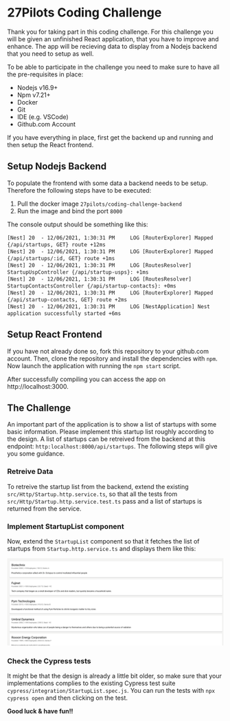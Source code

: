 # 27Pilots Coding Challenge

Thank you for taking part in this coding challenge. For this challenge you will be given an unfinished React application, that you have to improve and enhance. The app will be recieving data to display from a Nodejs backend that you need to setup as well.

To be able to participate in the challenge you need to make sure to have all the pre-requisites in place:

- Nodejs v16.9+
- Npm v7.21+
- Docker
- Git
- IDE (e.g. VSCode)
- Github.com Account

If you have everything in place, first get the backend up and running and then setup the React frontend.

## Setup Nodejs Backend

To populate the frontend with some data a backend needs to be setup. Therefore the following steps have to be executed:

1. Pull the docker image `27pilots/coding-challenge-backend`
2. Run the image and bind the port `8000`

The console output should be something like this:

```
[Nest] 20  - 12/06/2021, 1:30:31 PM     LOG [RouterExplorer] Mapped {/api/startups, GET} route +12ms
[Nest] 20  - 12/06/2021, 1:30:31 PM     LOG [RouterExplorer] Mapped {/api/startups/:id, GET} route +1ms
[Nest] 20  - 12/06/2021, 1:30:31 PM     LOG [RoutesResolver] StartupUspController {/api/startup-usps}: +1ms
[Nest] 20  - 12/06/2021, 1:30:31 PM     LOG [RoutesResolver] StartupContactsController {/api/startup-contacts}: +0ms
[Nest] 20  - 12/06/2021, 1:30:31 PM     LOG [RouterExplorer] Mapped {/api/startup-contacts, GET} route +2ms
[Nest] 20  - 12/06/2021, 1:30:31 PM     LOG [NestApplication] Nest application successfully started +6ms
```

## Setup React Frontend

If you have not already done so, fork this repository to your github.com account. Then, clone the repository and install the dependencies with `npm`. Now launch the application with running the `npm start` script.

After successfully compiling you can access the app on http://localhost:3000.

## The Challenge

An important part of the application is to show a list of startups with some basic information. Please implement this startup list roughly according to the design. A list of startups can be retreived from the backend at this endpoint: `http:localhost:8000/api/startups`. The following steps will give you some guidance.

### Retreive Data

To retreive the startup list from the backend, extend the existing `src/Http/Startup.http.service.ts`, so that all the tests from `src/Http/Startup.http.service.test.ts` pass and a list of startups is returned from the service.

### Implement StartupList component

Now, extend the `StartupList` component so that it fetches the list of startups from `Startup.http.service.ts` and displays them like this:

![Startup List](startup-list.png)

### Check the Cypress tests

It might be that the design is already a little bit older, so make sure that your implementations complies to the existing Cypress test suite `cypress/integration/StartupList.spec.js`. You can run the tests with `npx cypress open` and then clicking on the test.

**Good luck & have fun!!**
